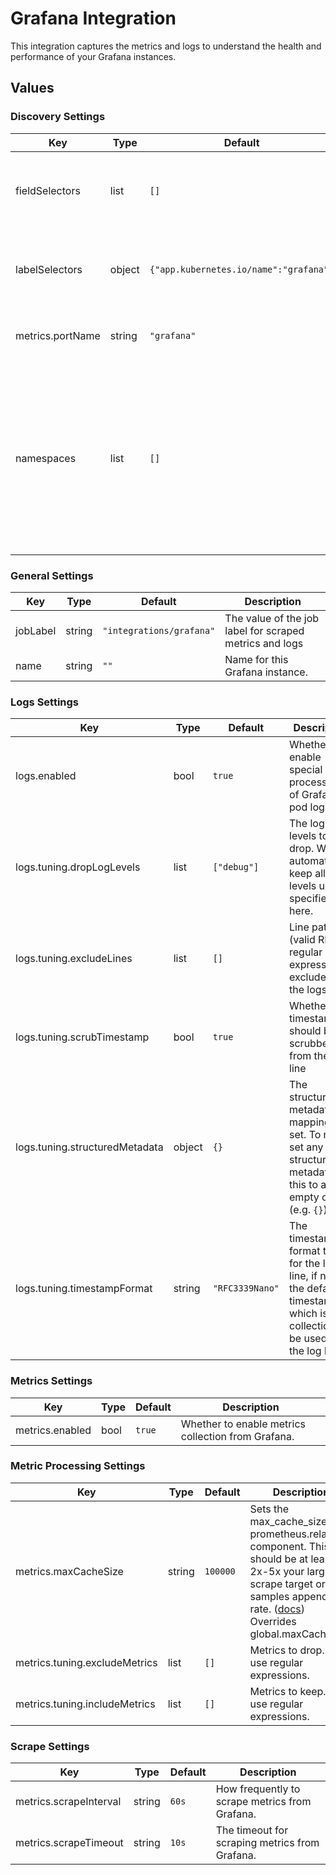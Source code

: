 # Grafana Integration

This integration captures the metrics and logs to understand the health and performance of your Grafana instances.

## Values

### Discovery Settings

| Key | Type | Default | Description |
|-----|------|---------|-------------|
| fieldSelectors | list | `[]` | Discover Grafana instances based on field selectors. |
| labelSelectors | object | `{"app.kubernetes.io/name":"grafana"}` | Discover Grafana instances based on label selectors. |
| metrics.portName | string | `"grafana"` | Name of the port to scrape metrics from. |
| namespaces | list | `[]` | The namespaces to look for Grafana instances in. Will automatically look for Grafana instances in all namespaces unless specified here |

### General Settings

| Key | Type | Default | Description |
|-----|------|---------|-------------|
| jobLabel | string | `"integrations/grafana"` | The value of the job label for scraped metrics and logs |
| name | string | `""` | Name for this Grafana instance. |

### Logs Settings

| Key | Type | Default | Description |
|-----|------|---------|-------------|
| logs.enabled | bool | `true` | Whether to enable special processing of Grafana pod logs. |
| logs.tuning.dropLogLevels | list | `["debug"]` | The log levels to drop. Will automatically keep all log levels unless specified here. |
| logs.tuning.excludeLines | list | `[]` | Line patterns (valid RE2 regular expression)to exclude from the logs. |
| logs.tuning.scrubTimestamp | bool | `true` | Whether the timestamp should be scrubbed from the log line |
| logs.tuning.structuredMetadata | object | `{}` | The structured metadata mappings to set. To not set any structured metadata, set this to an empty object (e.g. `{}`) |
| logs.tuning.timestampFormat | string | `"RFC3339Nano"` | The timestamp format to use for the log line, if not set the default timestamp which is the collection will be used for the log line |

### Metrics Settings

| Key | Type | Default | Description |
|-----|------|---------|-------------|
| metrics.enabled | bool | `true` | Whether to enable metrics collection from Grafana. |

### Metric Processing Settings

| Key | Type | Default | Description |
|-----|------|---------|-------------|
| metrics.maxCacheSize | string | `100000` | Sets the max_cache_size for prometheus.relabel component. This should be at least 2x-5x your largest scrape target or samples appended rate. ([docs](https://grafana.com/docs/alloy/latest/reference/components/prometheus.relabel/#arguments)) Overrides global.maxCacheSize |
| metrics.tuning.excludeMetrics | list | `[]` | Metrics to drop. Can use regular expressions. |
| metrics.tuning.includeMetrics | list | `[]` | Metrics to keep. Can use regular expressions. |

### Scrape Settings

| Key | Type | Default | Description |
|-----|------|---------|-------------|
| metrics.scrapeInterval | string | `60s` | How frequently to scrape metrics from Grafana. |
| metrics.scrapeTimeout | string | `10s` | The timeout for scraping metrics from Grafana. |
